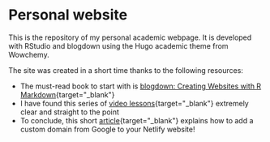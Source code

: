 # Personal website

This is the repository of my personal academic webpage. It is developed with RStudio and blogdown using the Hugo academic theme from Wowchemy.

The site was created in a short time thanks to the following resources:

- The must-read book to start with is [blogdown: Creating Websites with R Markdown](https://bookdown.org/yihui/blogdown/){target="_blank"}
- I have found this series of [video lessons](https://www.youtube.com/watch?v=8xbxXR_Iu5Y&list=PLpZT7JPM8_GbPiX4ibrP7ogl7GyEofZMj){target="_blank"} extremely clear and straight to the point
- To conclude, this short [article](https://www.netlify.com/blog/2021/12/20/how-to-add-custom-domains-to-netlify-sites/){target="_blank"} explains how to add a custom domain from Google to your Netlify website!
